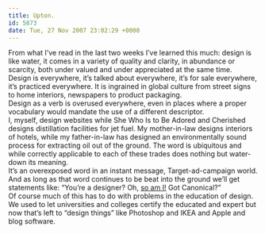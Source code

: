 ```yaml
---
title: Upton.
id: 5873
date: Tue, 27 Nov 2007 23:02:29 +0000
---
```


From what I’ve read in the last two weeks I’ve learned this much: design is like water, it comes in a variety of quality and clarity, in abundance or scarcity, both under valued and under appreciated at the same time.  
 Design is everywhere, it’s talked about everywhere, it’s for sale everywhere, it’s practiced everywhere. It is ingrained in global culture from street signs to home interiors, newspapers to product packaging.  
 Design as a verb is overused everywhere, even in places where a proper vocabulary would mandate the use of a different descriptor.  
 I, myself, design websites while She Who Is to Be Adored and Cherished designs distillation facilities for jet fuel. My mother-in-law designs interiors of hotels, while my father-in-law has designed an environmentally sound process for extracting oil out of the ground. The word is ubiquitous and while correctly applicable to each of these trades does nothing but water-down its meaning.  
 It’s an overexposed word in an instant message, Target-ad-campaign world. And as long as that word continues to be beat into the ground we’ll get statements like: “You’re a designer? Oh, [so am I!](http://en.wikipedia.org/wiki/Caitlin_Upton) Got Canonical?”  
 Of course much of this has to do with problems in the education of design. We used to let universities and colleges certify the educated and expert but now that’s left to “design things” like Photoshop and IKEA and Apple and blog software.


